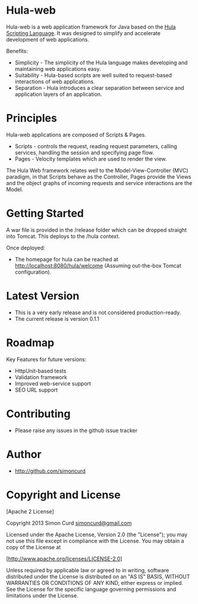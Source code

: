 # Hula-web

Hula-web is a web application framework for Java based on the [Hula Scripting Language](https://github.com/simoncurd/hula-lang). It was designed to simplify and accelerate  development of web applications.

Benefits:

* Simplicity - The simplicity of the Hula language makes developing and maintaining web applications easy.
* Suitability - Hula-based scripts are well suited to request-based interactions of web applications.
* Separation - Hula introduces a clear separation between service and application layers of an application.

# Principles

Hula-web applications are composed of Scripts & Pages.

* Scripts - controls the request, reading request parameters, calling services, handling the session and specifying page flow.
* Pages - Velocity templates which are used to render the view.

The Hula Web framework relates well to the Model-View-Controller (MVC) paradigm, in that Scripts behave as the Controller, Pages provide the Views and the object graphs of incoming requests and service interactions are the Model.

# Getting Started

A war file is provided in the /release folder which can be dropped straight into Tomcat. This deploys to the /hula context.

Once deployed:
* The homepage for hula can be reached at [http://localhost:8080/hula/welcome](http://localhost:8080/hula/welcome) (Assuming out-the-box Tomcat configuration).

# Latest Version

* This is a very early release and is not considered production-ready.
* The current release is version 0.1.1

# Roadmap

Key Features for future versions:

* HttpUnit-based tests
* Validation framework
* Improved web-service support
* SEO URL support

# Contributing

* Please raise any issues in the github issue tracker

# Author

* http://github.com/simoncurd

# Copyright and License

[Apache 2 License]

Copyright 2013 Simon Curd simoncurd@gmail.com

Licensed under the Apache License, Version 2.0 (the "License"); you may not use this file except in compliance with the License. You may obtain a copy of the License at

[http://www.apache.org/licenses/LICENSE-2.0]

Unless required by applicable law or agreed to in writing, software distributed under the License is distributed on an "AS IS" BASIS, WITHOUT WARRANTIES OR CONDITIONS OF ANY KIND, either express or implied. See the License for the specific language governing permissions and limitations under the License.
